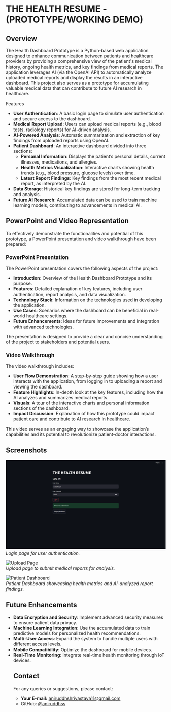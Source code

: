 <!DOCTYPE html>
<html lang="en">
<head>
    <meta charset="UTF-8">
    <meta name="viewport" content="width=device-width, initial-scale=1.0">
    
</head>
<body>
    <h1>THE HEALTH RESUME - (PROTOTYPE/WORKING DEMO)</h1>
    <h2> Overview </h2>
    <p>The Health Dashboard Prototype is a Python-based web application designed to enhance communication between patients and healthcare providers by providing a comprehensive view of the patient's medical history, ongoing health metrics, and key findings from medical reports. The application leverages AI (via the OpenAI API) to automatically analyze uploaded medical reports and display the results in an interactive dashboard. This project also serves as a prototype for accumulating valuable medical data that can contribute to future AI research in healthcare.</p
    <h2>Features</h2>
    <ul>
        <li><strong>User Authentication</strong>: A basic login page to simulate user authentication and secure access to the dashboard.</li>
        <li><strong>Medical Report Upload</strong>: Users can upload medical reports (e.g., blood tests, radiology reports) for AI-driven analysis.</li>
        <li><strong>AI-Powered Analysis</strong>: Automatic summarization and extraction of key findings from uploaded reports using OpenAI.</li>
        <li><strong>Patient Dashboard</strong>: An interactive dashboard divided into three sections:
            <ul>
                <li><strong>Personal Information</strong>: Displays the patient’s personal details, current illnesses, medications, and allergies.</li>
                <li><strong>Health Metrics Visualization</strong>: Interactive charts showing health trends (e.g., blood pressure, glucose levels) over time.</li>
                <li><strong>Latest Report Findings</strong>: Key findings from the most recent medical report, as interpreted by the AI.</li>
            </ul>
        </li>
        <li><strong>Data Storage</strong>: Historical key findings are stored for long-term tracking and analysis.</li>
        <li><strong>Future AI Research</strong>: Accumulated data can be used to train machine learning models, contributing to advancements in medical AI.</li>
    </ul>
    <h2>PowerPoint and Video Representation</h2>
    <p>To effectively demonstrate the functionalities and potential of this prototype, a PowerPoint presentation and video walkthrough have been prepared:</p>
    <h3>PowerPoint Presentation</h3>
    <p>The PowerPoint presentation covers the following aspects of the project:</p>
    <ul>
        <li><strong>Introduction</strong>: Overview of the Health Dashboard Prototype and its purpose.</li>
        <li><strong>Features</strong>: Detailed explanation of key features, including user authentication, report analysis, and data visualization.</li>
        <li><strong>Technology Stack</strong>: Information on the technologies used in developing the application.</li>
        <li><strong>Use Cases</strong>: Scenarios where the dashboard can be beneficial in real-world healthcare settings.</li>
        <li><strong>Future Enhancements</strong>: Ideas for future improvements and integration with advanced technologies.</li>
    </ul>
    <p>The presentation is designed to provide a clear and concise understanding of the project to stakeholders and potential users.</p>
    <h3>Video Walkthrough</h3>
    <p>The video walkthrough includes:</p>
    <ul>
        <li><strong>User Flow Demonstration</strong>: A step-by-step guide showing how a user interacts with the application, from logging in to uploading a report and viewing the dashboard.</li>
        <li><strong>Feature Highlights</strong>: In-depth look at the key features, including how the AI analyzes and summarizes medical reports.</li>
        <li><strong>Visuals</strong>: A tour of the interactive charts and personal information sections of the dashboard.</li>
        <li><strong>Impact Discussion</strong>: Explanation of how this prototype could impact patient care and contribute to AI research in healthcare.</li>
    </ul>
    <p>This video serves as an engaging way to showcase the application’s capabilities and its potential to revolutionize patient-doctor interactions.</p>
    <h2>Screenshots</h2>
    <p><img src="https://github.com/aniruddhss/MEDHACKS2024/blob/main/LOGIN%20PAGE.png" alt="Login Page"><br><em>Login page for user authentication.</em></p>
    <p><img src="path_to_screenshot2" alt="Upload Page"><br><em>Upload page to submit medical reports for analysis.</em></p>
    <p><img src="path_to_screenshot3" alt="Patient Dashboard"><br><em>Patient Dashboard showcasing health metrics and AI-analyzed report findings.</em></p>
    <h2>Future Enhancements</h2>
    <ul>
        <li><strong>Data Encryption and Security</strong>: Implement advanced security measures to ensure patient data privacy.</li>
        <li><strong>Machine Learning Integration</strong>: Use the accumulated data to train predictive models for personalized health recommendations.</li>
        <li><strong>Multi-User Access</strong>: Expand the system to handle multiple users with different access levels.</li>
        <li><strong>Mobile Compatibility</strong>: Optimize the dashboard for mobile devices.</li>
        <li><strong>Real-Time Monitoring</strong>: Integrate real-time health monitoring through IoT devices.</li>
    <h2>Contact</h2>
    <p>For any queries or suggestions, please contact:</p>
    <ul>
        <li><strong>Your E-mail:</strong> <a href="mailto:your.email@example.com">aniruddhshrivastava11@gmail.com</a></li>
        <li>GitHub: <a href="https://github.com/yourusername">@aniruddhss</a></li>
    </ul>
</body>
</html>
